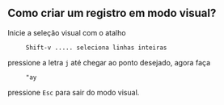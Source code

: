 Como criar um registro em modo visual?
--------------------------------------

Inicie a seleção visual com o atalho

         Shift-v ..... seleciona linhas inteiras

pressione a letra `j` até chegar ao ponto desejado, agora faça

         "ay

pressione `Esc` para sair do modo visual.
